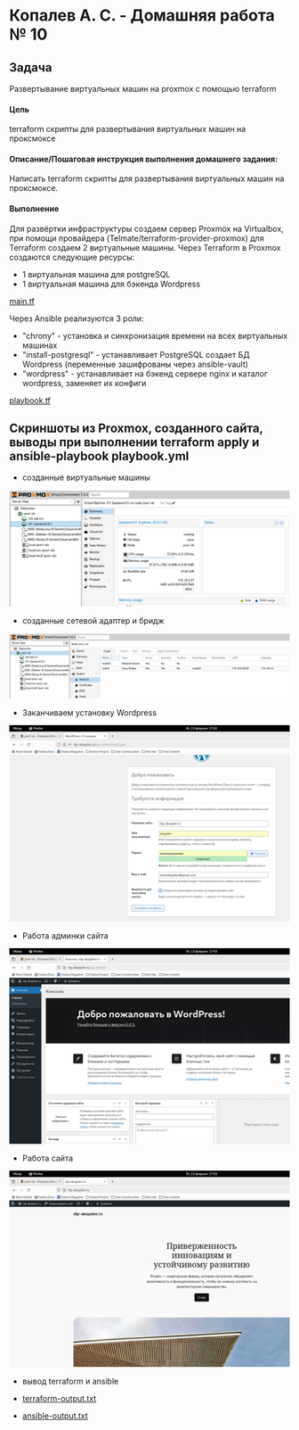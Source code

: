 #  Копалев А. С. - Домашняя работа № 10

## Задача
Развертывание виртуальных машин на proxmox с помощью terraform
#### Цель
terraform скрипты для развертывания виртуальных машин на проксмоксе
#### Описание/Пошаговая инструкция выполнения домашнего задания:
Написать terraform скрипты для развертывания виртуальных машин на проксмоксе.
#### Выполнение
Для развёртки инфраструктуры создаем сервер Proxmox на Virtualbox, при помощи провайдера (Telmate/terraform-provider-proxmox) для Terraform создаем 2 виртуальные машины.
Через Terraform в Proxmox создаются следующие ресурсы:
- 1 виртуальная машина для postgreSQL 
- 1 виртуальная машина для бэкенда Wordpress


[main.tf](./main.tf)

Через Ansible реализуются 3 роли:
 - "chrony" - установка и синхронизация времени на всех виртуальных машинах
 - "install-postgresql" - устанавливает PostgreSQL создает БД Wordpress (переменные зашифрованы через ansible-vault)
 - "wordpress" - устанавливает на бэкенд сервере nginx и каталог wordpress, заменяет их конфиги
 
[playbook.tf](./ansible/playbook.yml)

## Скриншоты из Proxmox, созданного сайта, выводы при выполнении terraform apply и ansible-playbook playbook.yml

- созданные виртуальные машины
  
![](files/pic/1.png)

- созданные сетевой адаптер и бридж
  
![](files/pic/2.png)

- Заканчиваем установку Wordpress
  
![](files/pic/3.png)

- Работа админки сайта

![](files/pic/4.png)

- Работа сайта

![](files/pic/5.png)


- вывод terraform и ansible
  
- [terraform-output.txt](files/terraform-output.txt)
  
- [ansible-output.txt](files/ansible-output.txt)